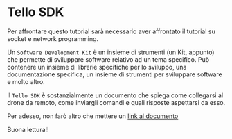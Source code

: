 # Tello SDK

Per affrontare questo tutorial sarà necessario aver affrontato il tutorial su socket e network programming.

Un `Software Development Kit` è un insieme di strumenti (un Kit, appunto) che permette di sviluppare software relativo ad un tema specifico.
Può contenere un insieme di librerie specifiche per lo sviluppo, una documentazione specifica, un insieme di strumenti per sviluppare software e
molto altro.

Il `Tello SDK` è sostanzialmente un documento che spiega come collegarsi al drone da remoto, come inviargli comandi e quali risposte aspettarsi da esso.

Per adesso, non farò altro che mettere un [link al documento](https://www.dvjlabs.org/projects/sistemi_informatici/materiale/Tello_SDK_3.0.pdf)

Buona lettura!!


<br>
<br>
<br>

